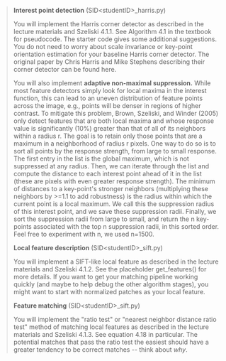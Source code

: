 

> **Interest point detection** (SID\<studentID\>\_harris.py)
>
> You will implement the Harris corner detector as described in the
> lecture materials and Szeliski 4.1.1. See Algorithm 4.1 in the
> textbook for pseudocode. The starter code gives some additional
> suggestions. You do not need to worry about scale invariance or
> key-point orientation estimation for your baseline Harris corner
> detector. The original paper by Chris Harris and Mike Stephens
> describing their corner detector can be found here.
>
> You will also implement **adaptive non-maximal suppression.** While
> most feature detectors simply look for local maxima in the interest
> function, this can lead to an uneven distribution of feature points
> across the image, e.g., points will be denser in regions of higher
> contrast. To mitigate this problem, Brown, Szeliski, and Winder (2005)
> only detect features that are both local maxima and whose response
> value is significantly (10%) greater than that of all of its neighbors
> within a radius r. The goal is to retain only those points that are a
> maximum in a neighborhood of radius r pixels. One way to do so is to
> sort all points by the response strength, from large to small
> response. The first entry in the list is the global maximum, which is
> not suppressed at any radius. Then, we can iterate through the list
> and compute the distance to each interest point ahead of it in the
> list (these are pixels with even greater response strength). The
> minimum of distances to a key-point\'s stronger neighbors (multiplying
> these neighbors by \>=1.1 to add robustness) is the radius within
> which the current point is a local maximum. We call this the
> suppression radius of this interest point, and we save these
> suppression radii. Finally, we sort the suppression radii from large
> to small, and return the n key-points associated with the top n
> suppression radii, in this sorted order. Feel free to experiment with
> n, we used n=1500.
>
> **Local feature description** (SID\<studentID\>\_sift.py)
>
> You will implement a SIFT-like local feature as described in the
> lecture materials and Szeliski 4.1.2. See the placeholder
> get_features() for more details. If you want to get your matching
> pipeline working quickly (and maybe to help debug the other algorithm
> stages), you might want to start with normalized patches as your local
> feature.
>
> **Feature matching** (SID\<studentID\>\_sift.py)
>
> You will implement the \"ratio test\" or \"nearest neighbor distance
> ratio test\" method of matching local features as described in the
> lecture materials and Szeliski 4.1.3. See equation 4.18 in particular.
> The potential matches that pass the ratio test the easiest should have
> a greater tendency to be correct matches \-- think about *why*.



